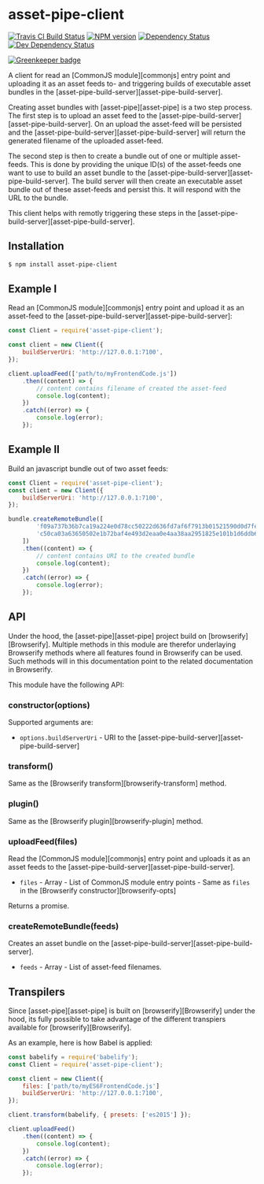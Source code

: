<!-- TITLE/ -->

<h1>asset-pipe-client</h1>

<!-- /TITLE -->


<!-- BADGES/ -->

<span class="badge-travisci"><a href="http://travis-ci.org/asset-pipe/asset-pipe-client" title="Check this project's build status on TravisCI"><img src="https://img.shields.io/travis/asset-pipe/asset-pipe-client/master.svg" alt="Travis CI Build Status" /></a></span>
<span class="badge-npmversion"><a href="https://npmjs.org/package/asset-pipe-client" title="View this project on NPM"><img src="https://img.shields.io/npm/v/asset-pipe-client.svg" alt="NPM version" /></a></span>
<span class="badge-daviddm"><a href="https://david-dm.org/asset-pipe/asset-pipe-client" title="View the status of this project's dependencies on DavidDM"><img src="https://img.shields.io/david/asset-pipe/asset-pipe-client.svg" alt="Dependency Status" /></a></span>
<span class="badge-daviddmdev"><a href="https://david-dm.org/asset-pipe/asset-pipe-client#info=devDependencies" title="View the status of this project's development dependencies on DavidDM"><img src="https://img.shields.io/david/dev/asset-pipe/asset-pipe-client.svg" alt="Dev Dependency Status" /></a></span>

<!-- /BADGES -->


[![Greenkeeper badge](https://badges.greenkeeper.io/asset-pipe/asset-pipe-client.svg)](https://greenkeeper.io/)

A client for read an [CommonJS module][commonjs] entry point and uploading it as an asset feeds to- and
triggering builds of executable asset bundles in the [asset-pipe-build-server][asset-pipe-build-server].

Creating asset bundles with [asset-pipe][asset-pipe] is a two step process. The first step is to upload
an asset feed to the [asset-pipe-build-server][asset-pipe-build-server]. On an upload the asset-feed
will be persisted and the [asset-pipe-build-server][asset-pipe-build-server] will return the generated
filename of the uploaded asset-feed.

The second step is then to create a bundle out of one or multiple asset-feeds. This is done by providing
the unique ID(s) of the asset-feeds one want to use to build an asset bundle to the
[asset-pipe-build-server][asset-pipe-build-server]. The build server will then create an executable asset
bundle out of these asset-feeds and persist this. It will respond with the URL to the bundle.

This client helps with remotly triggering these steps in the [asset-pipe-build-server][asset-pipe-build-server].



## Installation

```bash
$ npm install asset-pipe-client
```



## Example I

Read an [CommonJS module][commonjs] entry point and upload it as an asset-feed to the
[asset-pipe-build-server][asset-pipe-build-server]:

```js
const Client = require('asset-pipe-client');

const client = new Client({
    buildServerUri: 'http://127.0.0.1:7100',
});

client.uploadFeed(['path/to/myFrontendCode.js'])
    .then((content) => {
        // content contains filename of created the asset-feed
        console.log(content);
    })
    .catch((error) => {
        console.log(error);
    });
```


## Example II

Build an javascript bundle out of two asset feeds:

```js
const Client = require('asset-pipe-client');
const client = new Client({
    buildServerUri: 'http://127.0.0.1:7100',
});

bundle.createRemoteBundle([
        'f09a737b36b7ca19a224e0d78cc50222d636fd7af6f7913b01521590d0d7fe02.json',
        'c50ca03a63650502e1b72baf4e493d2eaa0e4aa38aa2951825e101b1d6ddb68b.json'
    ])
    .then((content) => {
        // content contains URI to the created bundle
        console.log(content);
    })
    .catch((error) => {
        console.log(error);
    });
```



## API

Under the hood, the [asset-pipe][asset-pipe] project build on [browserify][Browserify]. Multiple methods
in this module are therefor underlaying Browserify methods where all features found in Browserify can
be used. Such methods will in this documentation point to the related documentation in Browserify.

This module have the following API:

### constructor(options)

Supported arguments are:

 * `options.buildServerUri` - URI to the [asset-pipe-build-server][asset-pipe-build-server]

### transform()

Same as the [Browserify transform][browserify-transform] method.

### plugin()

Same as the [Browserify plugin][browserify-plugin] method.

### uploadFeed(files)

Read the [CommonJS module][commonjs] entry point and uploads it as an asset feeds to the [asset-pipe-build-server][asset-pipe-build-server].

 * `files` - Array - List of CommonJS module entry points - Same as `files` in the [Browserify constructor][browserify-opts]

Returns a promise.

### createRemoteBundle(feeds)

Creates an asset bundle on the [asset-pipe-build-server][asset-pipe-build-server].

 * `feeds` - Array - List of asset-feed filenames.



## Transpilers

Since [asset-pipe][asset-pipe] is built on [browserify][Browserify] under the hood, its fully possible
to take advantage of the different transpiers available for [browserify][Browserify].

As an example, here is how Babel is applied:

```js
const babelify = require('babelify');
const Client = require('asset-pipe-client');

const client = new Client({
    files: ['path/to/myES6FrontendCode.js']
    buildServerUri: 'http://127.0.0.1:7100',
});

client.transform(babelify, { presets: ['es2015'] });

client.uploadFeed()
    .then((content) => {
        console.log(content);
    })
    .catch((error) => {
        console.log(error);
    });
```
